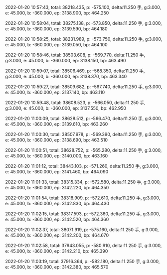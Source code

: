 2022-01-20 10:57:43, total: 38218.435, p: -575.100, delta:11.250 手, g:3.000, e: 45.000, b: -360.000, ep: 3138.900, bp: 464.250

2022-01-20 10:58:04, total: 38275.138, p: -573.850, delta:11.250 手, g:3.000, e: 45.000, b: -360.000, ep: 3139.590, bp: 464.180

2022-01-20 10:58:25, total: 38231.989, p: -573.750, delta:11.250 手, g:3.000, e: 45.000, b: -360.000, ep: 3139.050, bp: 464.100

2022-01-20 10:58:46, total: 38503.608, p: -569.770, delta:11.250 手, g:3.000, e: 45.000, b: -360.000, ep: 3138.150, bp: 463.490

2022-01-20 10:59:07, total: 38506.469, p: -568.350, delta:11.250 手, g:3.000, e: 45.000, b: -360.000, ep: 3138.370, bp: 463.340

2022-01-20 10:59:27, total: 38509.682, p: -567.740, delta:11.250 手, g:3.000, e: 45.000, b: -360.000, ep: 3137.140, bp: 463.110

2022-01-20 10:59:48, total: 38608.523, p: -566.050, delta:11.250 手, g:3.000, e: 45.000, b: -360.000, ep: 3137.550, bp: 462.950

2022-01-20 11:00:09, total: 38628.512, p: -566.470, delta:11.250 手, g:3.000, e: 45.000, b: -360.000, ep: 3139.610, bp: 463.260

2022-01-20 11:00:30, total: 38507.978, p: -569.390, delta:11.250 手, g:3.000, e: 45.000, b: -360.000, ep: 3138.690, bp: 463.510

2022-01-20 11:00:51, total: 38628.752, p: -565.280, delta:11.250 手, g:3.000, e: 45.000, b: -360.000, ep: 3140.000, bp: 463.160

2022-01-20 11:01:12, total: 38443.103, p: -571.260, delta:11.250 手, g:3.000, e: 45.000, b: -360.000, ep: 3141.460, bp: 464.090

2022-01-20 11:01:33, total: 38315.334, p: -572.580, delta:11.250 手, g:3.000, e: 45.000, b: -360.000, ep: 3142.220, bp: 464.350

2022-01-20 11:01:54, total: 38318.909, p: -572.610, delta:11.250 手, g:3.000, e: 45.000, b: -360.000, ep: 3142.830, bp: 464.430

2022-01-20 11:02:15, total: 38317.593, p: -572.360, delta:11.250 手, g:3.000, e: 45.000, b: -360.000, ep: 3142.520, bp: 464.360

2022-01-20 11:02:37, total: 38071.919, p: -575.160, delta:11.250 手, g:3.000, e: 45.000, b: -360.000, ep: 3142.200, bp: 464.670

2022-01-20 11:02:58, total: 37943.055, p: -580.910, delta:11.250 手, g:3.000, e: 45.000, b: -360.000, ep: 3142.210, bp: 465.390

2022-01-20 11:03:19, total: 37916.364, p: -582.180, delta:11.250 手, g:3.000, e: 45.000, b: -360.000, ep: 3142.380, bp: 465.570